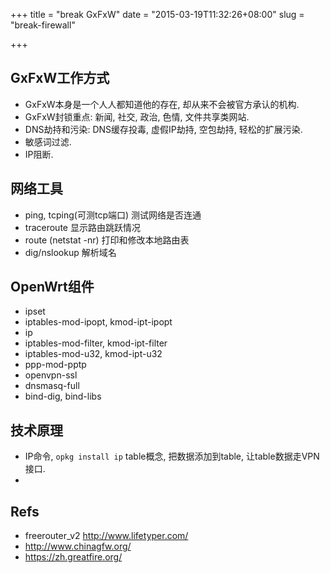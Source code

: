 +++
title = "break GxFxW"
date = "2015-03-19T11:32:26+08:00"
slug = "break-firewall"

+++

## GxFxW工作方式
* GxFxW本身是一个人人都知道他的存在, 却从来不会被官方承认的机构.
* GxFxW封锁重点: 新闻, 社交, 政治, 色情, 文件共享类网站.
* DNS劫持和污染: DNS缓存投毒, 虚假IP劫持, 空包劫持, 轻松的扩展污染.
* 敏感词过滤.
* IP阻断.

## 网络工具
* ping, tcping(可测tcp端口) 测试网络是否连通
* traceroute 显示路由跳跃情况
* route (netstat -nr) 打印和修改本地路由表
* dig/nslookup 解析域名

## OpenWrt组件
* ipset
* iptables-mod-ipopt, kmod-ipt-ipopt
* ip
* iptables-mod-filter, kmod-ipt-filter
* iptables-mod-u32, kmod-ipt-u32
* ppp-mod-pptp
* openvpn-ssl
* dnsmasq-full
* bind-dig, bind-libs

## 技术原理
* IP命令, `opkg install ip` table概念, 把数据添加到table, 让table数据走VPN接口.
* 

## Refs
* freerouter_v2 <http://www.lifetyper.com/>
* <http://www.chinagfw.org/>
* <https://zh.greatfire.org/>